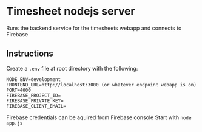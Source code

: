 # Timesheet nodejs server
Runs the backend service for the timesheets webapp and connects to Firebase

## Instructions
Create a `.env` file at root directory with the following:
```
NODE_ENV=development
FRONTEND_URL=http://localhost:3000 (or whatever endpoint webapp is on)
PORT=4000
FIREBASE_PROJECT_ID=
FIREBASE_PRIVATE_KEY=
FIREBASE_CLIENT_EMAIL=
```
Firebase credentials can be aquired from Firebase console
Start with `node app.js`
